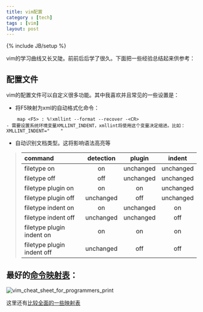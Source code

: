```yaml
---
title: vim配置
category : [tech]
tags : [vim]
layout: post
---
```

{% include JB/setup %}

vim的学习曲线又长又陡。前前后后学了很久。下面把一些经验总结起来供参考：

## 配置文件
vim的配置文件可以自定义很多功能。其中我喜欢并且常见的一些设置是：

- 将F5映射为xml的自动格式化命令：
```
    map <F5> : %!xmllint --format --recover -<CR>
- 需要设置系统环境变量XMLLINT_INDENT，xmllint将使用这个变量决定缩进。比如：XMLLINT_INDENT="    "
```
    
- 自动识别文档类型。这将影响语法高亮等

>command | detection | plugin | indent
>:------------|:---------:|:---------:|:---------:
>filetype on | on | unchanged | unchanged
>filetype off | off | unchanged | unchanged
>filetype plugin on | on |  on | unchanged
>filetype plugin off | unchanged | off | unchanged
>filetype indent on | on |  unchanged | on
>filetype indent off | unchanged | unchanged | off
>filetype plugin indent on | on | on | on
>filetype plugin indent off | unchanged | off | off


## 最好的[命令映射表](http://michael.peopleofhonoronly.com/vim/)：
![vim_cheat_sheet_for_programmers_print](/assets/vim_cheat_sheet_for_programmers_print.png)

这里还有[比较全面的一些映射表](https://rumorscity.com/2014/08/16/5-best-vim-cheat-sheet/)

